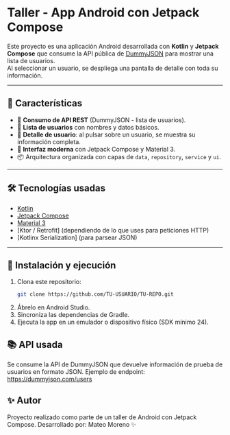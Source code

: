 # Taller - App Android con Jetpack Compose

Este proyecto es una aplicación Android desarrollada con **Kotlin** y **Jetpack Compose** que consume la API pública de [DummyJSON](https://dummyjson.com/users) para mostrar una lista de usuarios.  
Al seleccionar un usuario, se despliega una pantalla de detalle con toda su información.

---

## 📱 Características

- 🔗 **Consumo de API REST** (DummyJSON - lista de usuarios).  
- 📝 **Lista de usuarios** con nombres y datos básicos.  
- 👤 **Detalle de usuario**: al pulsar sobre un usuario, se muestra su información completa.  
- 🎨 **Interfaz moderna** con Jetpack Compose y Material 3.  
- 📦 Arquitectura organizada con capas de `data`, `repository`, `service` y `ui`.

---

## 🛠️ Tecnologías usadas

- [Kotlin](https://kotlinlang.org/)  
- [Jetpack Compose](https://developer.android.com/jetpack/compose)  
- [Material 3](https://m3.material.io/)  
- [Ktor / Retrofit] (dependiendo de lo que uses para peticiones HTTP)  
- [Kotlinx Serialization] (para parsear JSON)  

---

## 🚀 Instalación y ejecución

1. Clona este repositorio:
   ```bash
   git clone https://github.com/TU-USUARIO/TU-REPO.git
2. Ábrelo en Android Studio.
3. Sincroniza las dependencias de Gradle.
4. Ejecuta la app en un emulador o dispositivo físico (SDK mínimo 24).

## 📚 API usada

Se consume la API de DummyJSON que devuelve información de prueba de usuarios en formato JSON.
Ejemplo de endpoint: https://dummyjson.com/users

## ✨ Autor

Proyecto realizado como parte de un taller de Android con Jetpack Compose.
Desarrollado por: Mateo Moreno ✨
